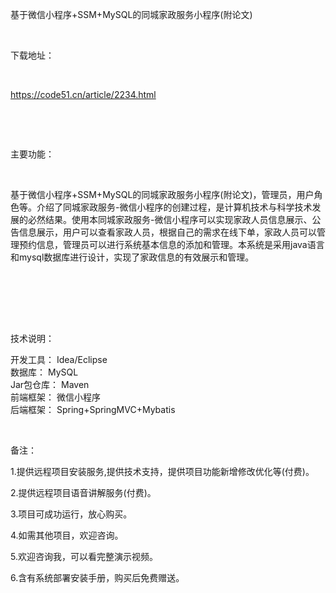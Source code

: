 <p>基于微信小程序+SSM+MySQL的同城家政服务小程序(附论文)</p>

<p>&nbsp;</p>

<p>下载地址：</p>

<p>&nbsp;</p>

<p><a href="http://code51.cn/article/2234.html">https://code51.cn/article/2234.html</a></p>

<p>&nbsp;</p>

<p>&nbsp;</p>

<p>主要功能：</p>

<p><p>&nbsp;</p>

<p>基于微信小程序+SSM+MySQL的同城家政服务小程序(附论文)，管理员，用户角色等。介绍了同城家政服务-微信小程序的创建过程，是计算机技术与科学技术发展的必然结果。使用本同城家政服务-微信小程序可以实现家政人员信息展示、公告信息展示，用户可以查看家政人员，根据自己的需求在线下单，家政人员可以管理预约信息，管理员可以进行系统基本信息的添加和管理。本系统是采用java语言和mysql数据库进行设计，实现了家政信息的有效展示和管理。</p>

<p><br />
<br />
&nbsp;</p>
</p>

<p>&nbsp;</p>

<p>技术说明：</p>

<p><p>开发工具： Idea/Eclipse<br />
数据库： MySQL<br />
Jar包仓库： Maven<br />
前端框架： 微信小程序<br />
后端框架： Spring+SpringMVC+Mybatis</p>
</p>

<p>&nbsp;</p>

<p>备注：</p>

<p>1.提供远程项目安装服务,提供技术支持，提供项目功能新增修改优化等(付费)。</p>

<p>2.提供远程项目语音讲解服务(付费)。</p>

<p>3.项目可成功运行，放心购买。</p>

<p>4.如需其他项目，欢迎咨询。</p>

<p>5.欢迎咨询我，可以看完整演示视频。</p>

<p>6.含有系统部署安装手册，购买后免费赠送。</p>
